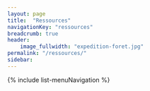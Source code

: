 ```yaml
---
layout: page
title:  "Ressources"
navigationKey: "ressources"
breadcrumb: true
header:
    image_fullwidth: "expedition-foret.jpg"
permalink: "/ressources/"
sidebar: 
---
```


{% include list-menuNavigation %}